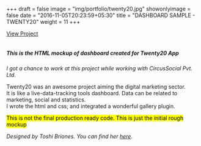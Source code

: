 +++
draft = false
image = "img/portfolio/twenty20.jpg"
showonlyimage = false
date = "2016-11-05T20:23:59+05:30"
title = "DASHBOARD SAMPLE - TWENTY20"
weight = 11
+++


<a href="http://dashboard-html-twenty20.surge.sh/" target="_blank">View Project</a>
<div class="col-lg-7">
<img class ="img-responsive" src="../../img/portfolio/twenty20.jpg" alt="" />
</div>
<div class="col-lg-5">
<h5>This is the HTML mockup of dashboard created for Twenty20 App</h5>
<p><i>I got a chance to work at this project while working with CircusSocial Pvt. Ltd.</i><p/>
<p>Twenty20 was an awesome project aiming the digital marketing sector. <br/>It is like a live-data-tracking tools dashboard. Data can be related to marketing, social and statistics. <br/>I wrote the html and css; and integrated a wonderful gallery plugin.<br/><p/>
<mark>This is not the final production ready code. This is just the initial rough mockup</mark>
<p><i>Designed by Toshi Briones. You can find her <a href="https://www.linkedin.com/in/toshibriones/" target="_blank">here</a></i>.
</p>
</div>